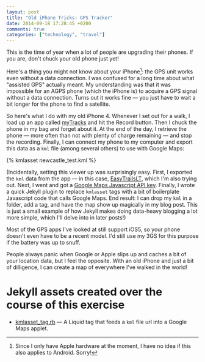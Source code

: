 ```yaml
---
layout: post
title: "Old iPhone Tricks: GPS Tracker"
date: 2014-09-18 17:28:45 +0200
comments: true
categories: ["technology", "travel"]
---
```

This is the time of year when a lot of people are upgrading their phones. If you are, don't chuck your old phone just yet!

Here's a thing you might not know about your iPhone[^WhyNotAndroid]: the GPS unit works even without a data connection. I was confused for a long time about what "assisted GPS" actually meant. My understanding was that it was impossible for an AGPS phone (which the iPhone is) to acquire a GPS signal without a data connection. Turns out it works fine — you just have to wait a bit longer for the phone to find a satellite.

<!--more-->

So here's what I do with my old iPhone 4. Whenever I set out for a walk, I load up an app called [myTracks][myTracks] and hit the Record button. Then I chuck the phone in my bag and forget about it. At the end of the day, I retrieve the phone — more often than not with plenty of charge remaining — and stop the recording. Finally, I can connect my phone to my computer and export this data as a `kml` file (among several others) to use with Google Maps:

{% kmlasset newcastle_test.kml %}

(Incidentally, setting this viewer up was surprisingly easy. First, I exported the `kml` data from the app — in this case, [EasyTrailsLT][EasyTrails], which I'm also trying out. Next, I went and got a [Google Maps Javascript API key][GoogleMapsSetup]. Finally, I wrote a quick Jekyll plugin to replace `kmlasset` tags with a bit of boilerplate Javascript code that calls Google Maps. End result: I can drop my `kml` in a folder, add a tag, and have the map show up magically in my blog post. This is just a small example of how Jekyll makes doing data-heavy blogging a lot more simple, which I'll delve into in later posts!)

Most of the GPS apps I've looked at still support iOS5, so your phone doesn't even have to be a recent model. I'd still use my 3GS for this purpose if the battery was up to snuff.

People always panic when Google or Apple slips up and caches a bit of your location data, but I feel the opposite. With an old iPhone and just a bit of dilligence, I can create a map of everywhere I've walked in the world!

[^WhyNotAndroid]: Since I only have Apple hardware at the moment, I have no idea if this also applies to Android. Sorry!

[myTracks]: http://itunes.apple.com/en/app/mytracks-the-gps-logger/id358697908?mt=8
[EasyTrails]: https://itunes.apple.com/us/app/easytrails-gps-lite/id325929832?mt=8
[GoogleMapsSetup]: https://developers.google.com/maps/documentation/javascript/tutorial

<div class="new-jekyll-assets" markdown="1">

# Jekyll assets created over the course of this exercise

* [<span class="asset-name">kmlasset_tag.rb</span>][kmlasset] — A Liquid tag that feeds a `kml` file url into a Google Maps applet.

[kmlasset]: https://github.com/archagon/archagon.net/blob/master/_plugins/kmlasset_tag.rb

</div>